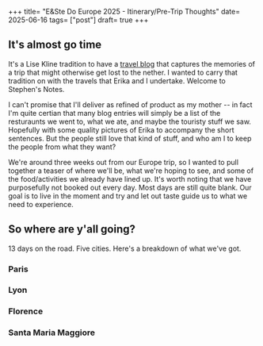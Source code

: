 +++
title= "E&Ste Do Europe 2025 - Itinerary/Pre-Trip Thoughts"
date= 2025-06-16
tags= ["post"]
draft= true
+++

## It's almost go time
It's a Lise Kline tradition to have a [travel blog](https://www.legskline.com/) that captures the memories of a trip that might otherwise get lost to the nether. I wanted to carry that tradition on with the travels that Erika and I undertake. Welcome to Stephen's Notes. 

I can't promise that I'll deliver as refined of product as my mother -- in fact I'm quite certian that many blog entries will simply be a list of the resturaunts we went to, what we ate, and maybe the touristy stuff we saw. Hopefully with some quality pictures of Erika to accompany the short sentences. But the people still love that kind of stuff, and who am I to keep the people from what they want? 

We're around three weeks out from our Europe trip, so I wanted to pull together a teaser of where we'll be, what we're hoping to see, and some of the food/activities we already have lined up. It's worth noting that we have purposefully not booked out every day. Most days are still quite blank. Our goal is to live in the moment and try and let out taste guide us to what we need to experience. 

## So where are y'all going? 
13 days on the road. Five cities. Here's a breakdown of what we've got.

### Paris


### Lyon


### Florence


### Santa Maria Maggiore
